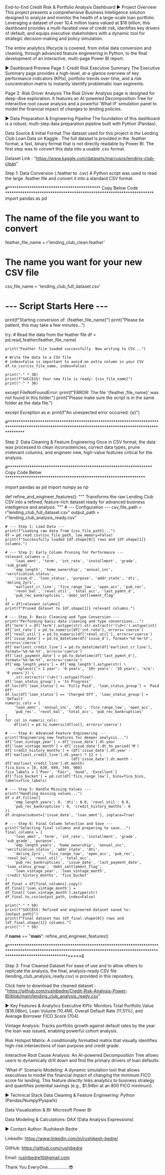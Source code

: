 End-to-End Credit Risk & Portfolio Analysis Dashboard
► Project Overview
This project presents a comprehensive Business Intelligence solution designed to analyze and monitor the health of a large-scale loan portfolio. Leveraging a dataset of over 10.4 million loans valued at $16 billion, this dashboard provides a multi-faceted view of credit risk, identifies key drivers of default, and equips executive stakeholders with a dynamic tool for strategic decision-making and policy simulation.

The entire analytics lifecycle is covered, from initial data conversion and cleaning, through advanced feature engineering in Python, to the final development of an interactive, multi-page Power BI report.

► Dashboard Preview
Page 1: Credit Risk Executive Summary
The Executive Summary page provides a high-level, at-a-glance overview of key performance indicators (KPIs), portfolio trends over time, and a risk concentration matrix to instantly identify problematic loan segments.

Page 2: Risk Driver Analysis
The Risk Driver Analysis page is designed for deep-dive exploration. It features an AI-powered Decomposition Tree for interactive root cause analysis and a powerful 'What-If' simulation panel to model the financial impact of changes to lending policies.

► Data Preparation & Engineering Pipeline
The foundation of this dashboard is a robust, multi-step data preparation pipeline built with Python (Pandas).

Data Source & Initial Format
The dataset used for this project is the Lending Club Loan Data on Kaggle . The full dataset is provided in the .feather format, a fast, binary format that is not directly readable by Power BI. The first step was to convert this data into a usable .csv format.

Dataset Link : "https://www.kaggle.com/datasets/marcusos/lending-club-clean"

Step 1: Data Conversion (.feather to .csv)
A Python script was used to read the large .feather file and convert it into a standard CSV format.

#*******************************************  Copy Below Code *********************************************************************
import pandas as pd

# The name of the file you want to convert
feather_file_name = r'lending_club_clean.feather'

# The name you want for your new CSV file
csv_file_name = 'lending_club_full_dataset.csv'

# --- Script Starts Here ---
print(f"Starting conversion of: {feather_file_name}")
print("Please be patient, this may take a few minutes...")

try:
    # Read the data from the feather file
    df = pd.read_feather(feather_file_name)

    print("Feather file loaded successfully. Now writing to CSV...")

    # Write the data to a CSV file
    # index=False is important to avoid an extra column in your CSV
    df.to_csv(csv_file_name, index=False)

    print("-" * 30)
    print(f"SUCCESS! Your new file is ready: {csv_file_name}")
    print("-" * 30)

except FileNotFoundError:
    print(f"ERROR: The file '{feather_file_name}' was not found in this folder.")
    print("Please make sure the script is in the same folder as the data file.")

except Exception as e:
    print(f"An unexpected error occurred: {e}")

#******************************************************************************************************************************************************

Step 2: Data Cleaning & Feature Engineering
Once in CSV format, the data was processed to clean inconsistencies, correct data types, prune irrelevant columns, and engineer new, high-value features critical for the analysis.

#******************************************************************* Copy Code Below *****************************************************************

import pandas as pd
import numpy as np

def refine_and_engineer_features():
    """
    Transforms the raw Lending Club CSV into a refined, feature-rich dataset
    ready for advanced business intelligence and analysis.
    """
    # --- Configuration ---
    csv_file_path = r"lending_club_full_dataset.csv"
    output_path = r"lending_club_analysis_ready.csv"

    # --- Step 1: Load Data ---
    print(f"Loading raw data from {csv_file_path}...")
    df = pd.read_csv(csv_file_path, low_memory=False)
    print(f"Successfully loaded {df.shape[0]} rows and {df.shape[1]} columns.")

    # --- Step 2: Early Column Pruning for Performance ---
    relevant_columns = [
        'loan_amnt', 'term', 'int_rate', 'installment', 'grade', 'sub_grade',
        'emp_length', 'home_ownership', 'annual_inc', 'verification_status',
        'issue_d', 'loan_status', 'purpose', 'addr_state', 'dti', 'delinq_2yrs',
        'earliest_cr_line', 'fico_range_low', 'open_acc', 'pub_rec',
        'revol_bal', 'revol_util', 'total_acc', 'last_pymnt_d',
        'pub_rec_bankruptcies', 'debt_settlement_flag'
    ]
    df = df[relevant_columns]
    print(f"Pruned dataset to {df.shape[1]} relevant columns.")

    # --- Step 3: Basic Cleaning and Type Conversion ---
    print("Performing basic data cleaning and type conversions...")
    df['term'] = df['term'].astype(str).str.extract(r'(\d+)').astype(int)
    df['int_rate'] = pd.to_numeric(df['int_rate'], errors='coerce')
    df['revol_util'] = pd.to_numeric(df['revol_util'], errors='coerce')
    df['issue_date'] = pd.to_datetime(df['issue_d'], format='%d-%m-%Y', errors='coerce')
    df['earliest_credit_line'] = pd.to_datetime(df['earliest_cr_line'], format='%d-%m-%Y', errors='coerce')
    df['last_payment_date'] = pd.to_datetime(df['last_pymnt_d'], format='%d-%m-%Y', errors='coerce')
    df['emp_length_years'] = df['emp_length'].astype(str) \
        .replace({'< 1 year': '0 years', '10+ years': '10 years', 'n/a': '0 years'}) \
        .str.extract(r'(\d+)').astype(float)
    df['loan_status_group'] = 'In Progress'
    df.loc[df['loan_status'] == 'Fully Paid', 'loan_status_group'] = 'Paid Off'
    df.loc[df['loan_status'] == 'Charged Off', 'loan_status_group'] = 'Default'
    numeric_cols = [
        'loan_amnt', 'annual_inc', 'dti', 'fico_range_low', 'open_acc',
        'pub_rec', 'revol_bal', 'total_acc', 'pub_rec_bankruptcies'
    ]
    for col in numeric_cols:
        df[col] = pd.to_numeric(df[col], errors='coerce')

    # --- Step 4: Advanced Feature Engineering ---
    print("Engineering new features for deeper analysis...")
    df['loan_vintage_year'] = df['issue_date'].dt.year
    df['loan_vintage_month'] = df['issue_date'].dt.to_period('M')
    df['credit_history_months'] = (df['issue_date'].dt.year - df['earliest_credit_line'].dt.year) * 12 + \
                                  (df['issue_date'].dt.month - df['earliest_credit_line'].dt.month)
    fico_bins = [0, 639, 699, 749, 900]
    fico_labels = ['Poor', 'Fair', 'Good', 'Excellent']
    df['fico_bucket'] = pd.cut(df['fico_range_low'], bins=fico_bins, labels=fico_labels)

    # --- Step 5: Handle Missing Values ---
    print("Handling missing values...")
    df = df.fillna({
        'emp_length_years': 0, 'dti': 0.0, 'revol_util': 0.0,
        'pub_rec_bankruptcies': 0, 'credit_history_months': 0
    })
    df.dropna(subset=['issue_date', 'loan_amnt'], inplace=True)

    # --- Step 6: Final Column Selection and Save ---
    print("Selecting final columns and preparing to save...")
    final_columns = [
        'loan_amnt', 'term', 'int_rate', 'installment', 'grade', 'sub_grade', 'purpose',
        'emp_length_years', 'home_ownership', 'annual_inc', 'verification_status', 'addr_state', 'dti',
        'delinq_2yrs', 'fico_range_low', 'open_acc', 'pub_rec', 'revol_bal', 'revol_util', 'total_acc',
        'pub_rec_bankruptcies', 'issue_date', 'last_payment_date', 'loan_status_group', 'debt_settlement_flag',
        'loan_vintage_year', 'loan_vintage_month', 'credit_history_months', 'fico_bucket'
    ]
    df_final = df[final_columns].copy()
    df_final['loan_vintage_month'] = df_final['loan_vintage_month'].astype(str)
    df_final.to_csv(output_path, index=False)

    print("-" * 50)
    print(f"SUCCESS: Refined and engineered dataset saved to: {output_path}")
    print(f"Final dataset has {df_final.shape[0]} rows and {df_final.shape[1]} columns.")
    print("-" * 50)

if __name__ == "__main__":
    refine_and_engineer_features()

#*******************************************************************************************************************************************************************************8

Step 3: Final Cleaned Dataset
For ease of use and to allow others to replicate the analysis, the final, analysis-ready CSV file (lending_club_analysis_ready.csv) is provided in this repository.

Click here to download the cleaned dataset : "https://github.com/rushibedre/Credit-Risk-Analysis-Power-BI/blob/main/lending_club_analysis_ready.csv"

► Key Features & Analytics
Executive KPIs: Monitors Total Portfolio Value ($16.08bn), Loan Volume (10.4M), Overall Default Rate (11.51%), and Average Borrower FICO Score (704).

Vintage Analysis: Tracks portfolio growth against default rates by the year the loan was issued, enabling powerful cohort analysis.

Risk Hotspot Matrix: A conditionally formatted matrix that visually identifies high-risk intersections of loan purpose and credit grade.

Interactive Root Cause Analysis: An AI-powered Decomposition Tree allows users to dynamically drill down and find the primary drivers of loan defaults.

'What-If' Scenario Modeling: A dynamic simulation tool that allows executives to model the financial impact of changing the minimum FICO score for lending. This feature directly links analytics to business strategy and quantifies potential savings (e.g., $1.94bn at an 800 FICO minimum).

► Technical Stack
Data Cleaning & Feature Engineering: Python (Pandas/Numpy/Pyspark)

Data Visualization & BI: Microsoft Power BI

Data Modeling & Calculations: DAX (Data Analysis Expressions)

► Contact
Author: Rushikesh Bedre

LinkedIn: https://www.linkedin.com/in/rushikesh-bedre/

GitHub: https://github.com/rushibedre

Email: rushibedre10@gmail.com





Thank You EveryOne.................😎
